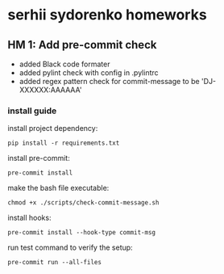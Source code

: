 # serhii sydorenko homeworks

## HM 1: Add pre-commit check

* added Black code formater
* added pylint check with config in .pylintrc
* added regex pattern check for commit-message to be 'DJ-XXXXXX:AAAAAA'

### install guide

install project dependency:

```
pip install -r requirements.txt
```

install pre-commit:

```
pre-commit install
```

make the bash file executable:

```commandline
chmod +x ./scripts/check-commit-message.sh
```

install hooks:

```
pre-commit install --hook-type commit-msg
```

run test command to verify the setup:

```
pre-commit run --all-files
```
